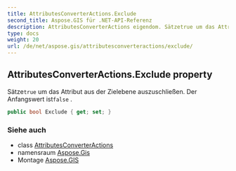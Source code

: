 ```yaml
---
title: AttributesConverterActions.Exclude
second_title: Aspose.GIS für .NET-API-Referenz
description: AttributesConverterActions eigendom. Sätzetrue um das Attribut aus der Zielebene auszuschließen. Der Anfangswert istfalse .
type: docs
weight: 20
url: /de/net/aspose.gis/attributesconverteractions/exclude/
---
```

## AttributesConverterActions.Exclude property

Sätze`true` um das Attribut aus der Zielebene auszuschließen. Der Anfangswert ist`false` .

```csharp
public bool Exclude { get; set; }
```

### Siehe auch

* class [AttributesConverterActions](../)
* namensraum [Aspose.Gis](../../attributesconverteractions/)
* Montage [Aspose.GIS](../../../)


